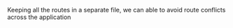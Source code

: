 Keeping all the routes in a separate file, we can able to avoid route conflicts across the application
